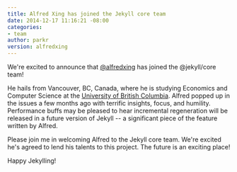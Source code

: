```yaml
---
title: Alfred Xing has joined the Jekyll core team
date: 2014-12-17 11:16:21 -08:00
categories:
- team
author: parkr
version: alfredxing
---
```


We're excited to announce that [@alfredxing][] has joined the @jekyll/core
team!

He hails from Vancouver, BC, Canada, where he is studying Economics and
Computer Science at the [University of British Columbia][]. Alfred popped up in
the issues a few months ago with terrific insights, focus, and humility.
Performance buffs may be pleased to hear incremental regeneration will be
released in a future version of Jekyll -- a significant piece of the
feature written by Alfred.

Please join me in welcoming Alfred to the Jekyll core team. We're excited
he's agreed to lend his talents to this project. The future is an exciting
place!

Happy Jekylling!

[@alfredxing]: https://github.com/alfredxing
[University of British Columbia]: http://www.ubc.ca
